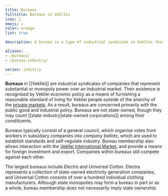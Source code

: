 ```yaml
---
title: Bureaus
fulltitle: Bureaus in Vekllei
icon: 🏢
emoji: ←
color: orange
list: true

description: A bureau is a type of industrial syndicate in Vekllei that represents substantial or monopoly power over an industry. They are usually independent but may comprise government-owned corporations.

aliases:
- /bureaus/
- /bureau-industry/

series: industry
---
```

**Bureaus** in [[Vekllei]] are industrial syndicates of companies that represent substantial or monopoly power over an industrial market. Their existence is recognised by Vekllei economic policy as a means of furnishing a reasonable standard of living for Vekllei people outside of the anarchy of the [private markets](/finance). As a result, bureaus are concerned primarily with the public good and industrial policy. Bureaus are not state-owned, though they may count [[state-industry|state-owned corporations]] among their constituents.

Bureaus typically consist of a general council, which organise votes from workers in subsidiary companies into *company ballots*, which are used to establish standards and self-regulate industry. Bureau membership also allows interaction with the [Vekllei International Market](/finance), and provide a means for foreign investment and export. Companies within bureaus still compete against each other.

The largest bureaus include *Electra* and *Universal Cotton*. Electra represents a collection of state-owned electricity generation companies, and Universal Cotton consists of over a hundred individual clothing manufacturers. Although state monopolies may form a bureau in part or as a whole, bureau membership does not necessarily imply state ownership.

